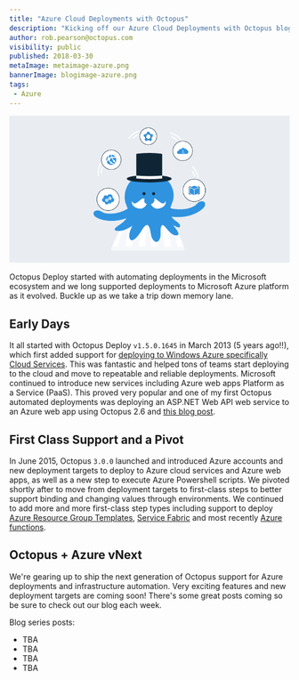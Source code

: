 ```yaml
---
title: "Azure Cloud Deployments with Octopus"
description: "Kicking off our Azure Cloud Deployments with Octopus blog series looking at the breadth of options currently available."
author: rob.pearson@octopus.com
visibility: public
published: 2018-03-30
metaImage: metaimage-azure.png
bannerImage: blogimage-azure.png
tags:
 - Azure
---
```


![Octopus Juggling Azure Balls](blogimage-azure.png)

Octopus Deploy started with automating deployments in the Microsoft ecosystem and we long supported deployments to Microsoft Azure platform as it evolved. Buckle up as we take a trip down memory lane.

## Early Days

It all started with Octopus Deploy `v1.5.0.1645` in March 2013 (5 years ago!!), which first added support for [deploying to Windows Azure specifically Cloud Services](https://octopus.com/blog/octopus-1.5-azure-ftp-scriptcs). This was fantastic and helped tons of teams start deploying to the cloud and move to repeatable and reliable deployments. Microsoft continued to introduce new services including Azure web apps Platform as a Service (PaaS). This proved very popular and one of my first Octopus automated deployments was deploying an ASP.NET Web API web service to an Azure web app using Octopus 2.6 and [this blog post](https://octopus.com/blog/deploy-aspnet-applications-to-azure-websites). 

## First Class Support and a Pivot

In June 2015, Octopus `3.0.0` launched and introduced Azure accounts and new deployment targets to deploy to Azure cloud services and Azure web apps, as well as a new step to execute Azure Powershell scripts. We pivoted shortly after to move from deployment targets to first-class steps to better support binding and changing values through environments. We continued to add more and more first-class step types including support to deploy [Azure Resource Group Templates](https://octopus.com/blog/octopus-deploy-3.3), [Service Fabric](https://octopus.com/blog/octopus-release-3-13) and most recently [Azure functions](https://octopus.com/blog/azure-functions).

## Octopus + Azure vNext

We're gearing up to ship the next generation of Octopus support for Azure deployments and infrastructure automation. Very exciting features and new deployment targets are coming soon!  There's some great posts coming so be sure to check out our blog each week.

Blog series posts:

* TBA 
* TBA
* TBA
* TBA